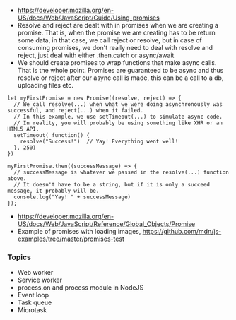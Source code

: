 - https://developer.mozilla.org/en-US/docs/Web/JavaScript/Guide/Using_promises
- Resolve and reject are dealt with in promises when we are creating a promise. That is, when the promise we are creating has to be return some data, in that case, we call reject or resolve, but in case of consuming promises, we don't really need to deal with resolve and reject, just deal with either .then.catch or async/await
- We should create promises to wrap functions that make async calls. That is the whole point. Promises are guaranteed to be async and thus resolve or reject after our async call is made, this can be a call to a db, uploading files etc.
```
let myFirstPromise = new Promise((resolve, reject) => {
  // We call resolve(...) when what we were doing asynchronously was successful, and reject(...) when it failed.
  // In this example, we use setTimeout(...) to simulate async code.
  // In reality, you will probably be using something like XHR or an HTML5 API.
  setTimeout( function() {
    resolve("Success!")  // Yay! Everything went well!
  }, 250)
})

myFirstPromise.then((successMessage) => {
  // successMessage is whatever we passed in the resolve(...) function above.
  // It doesn't have to be a string, but if it is only a succeed message, it probably will be.
  console.log("Yay! " + successMessage)
});
```

- https://developer.mozilla.org/en-US/docs/Web/JavaScript/Reference/Global_Objects/Promise
- Example of promises with loading images, https://github.com/mdn/js-examples/tree/master/promises-test


### Topics
 
- Web worker
- Service worker
- process.on and process module in NodeJS
- Event loop
- Task queue
- Microtask